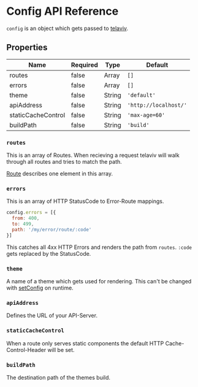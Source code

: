 # Config API Reference
`config` is an object which gets passed to [telaviv](telaviv.md).

## Properties

Name               | Required | Type   | Default
------------------ | -------- | ------ | ---------------------
routes             | false    | Array  | `[]`
errors             | false    | Array  | `[]`
theme              | false    | String | `'default'`
apiAddress         | false    | String | `'http://localhost/'`
staticCacheControl | false    | String | `'max-age=60'`
buildPath          | false    | String | `'build'`

### `routes`
This is an array of Routes. When recieving a request telaviv will walk through all routes and tries to match the path.

[Route](route.md) describes one element in this array.

### `errors`
This is an array of HTTP StatusCode to Error-Route mappings.

```js
config.errors = [{
  from: 400,
  to: 499,
  path: '/my/error/route/:code'
}]
```

This catches all 4xx HTTP Errors and renders the path from `routes`. `:code` gets replaced by the StatusCode.

### `theme`
A name of a theme which gets used for rendering. This can't be changed with [setConfig](telaviv.md#setConfig) on runtime.

### `apiAddress`
Defines the URL of your API-Server.

### `staticCacheControl`
When a route only serves static components the default HTTP Cache-Control-Header will be set.

### `buildPath`
The destination path of the themes build.
